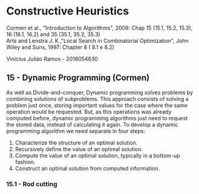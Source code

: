 # Constructive Heuristics
Cormen et al., "Introduction to Algorithms", 2009: Chap 15 (15.1, 15.2, 15.3),
16 (16.1, 16.2) and 35 (35.1, 35.2, 35.3)\
Arts and Lenstra J. K.,"Local Search in Combinatorial Optimization", 
John Wiley and Suns, 1997: Chapter 8 ( 8.1 e 8.2)

Vinícius Julião Ramos - 2018054630

## 15 - Dynamic Programming (Cormen)
As well as Divide-and-conquer, Dynamic programming solves problems by combining
solutions of subproblems.
This approach consists of solving a problem just once, storing important values
for the case where the same operation would be requested.
But, as this operations was already computed before, dynamic programming 
algorithms just need to request the stored data, instead of calculating it 
again.
To develop a dynamic programming algorithm we need separate in four steps:
1. Characterize the structure of an optimal solution.
2. Recursively define the value of an optimal solution.
3. Compute the value of an optimal solution, typically in a bottom-up fashion.
4. Construct an optimal solution from computed information.

### 15.1 - Rod cutting